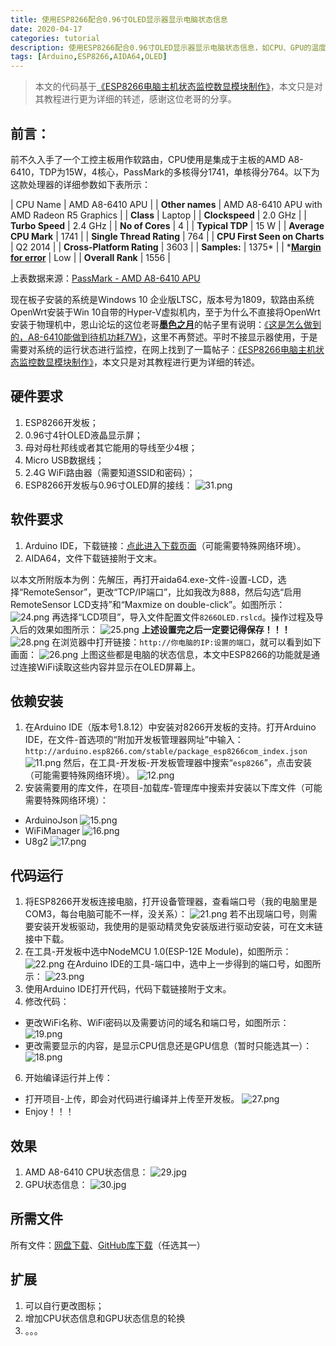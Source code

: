 ```yaml
---
title: 使用ESP8266配合0.96寸OLED显示器显示电脑状态信息
date: 2020-04-17
categories: tutorial
description: 使用ESP8266配合0.96寸OLED显示器显示电脑状态信息，如CPU、GPU的温度、风扇转速、占用率等。
tags: [Arduino,ESP8266,AIDA64,OLED]
---
```

>本文的代码基于[《ESP8266电脑主机状态监控数显模块制作》](https://www.mydigit.cn/forum.php?mod=viewthread&tid=126778)，本文只是对其教程进行更为详细的转述，感谢这位老哥的分享。

## 前言：
前不久入手了一个工控主板用作软路由，CPU使用是集成于主板的AMD A8-6410，TDP为15W，4核心，PassMark的多核得分1741，单核得分764。以下为这款处理器的详细参数如下表所示：

| CPU Name | AMD A8-6410 APU |
| **Other names** | AMD A8-6410 APU with AMD Radeon R5 Graphics |
| **Class** | Laptop |
| **Clockspeed** | 2.0 GHz |
| **Turbo Speed** | 2.4 GHz |
| **No of Cores** | 4 |
| **Typical TDP** | 15 W |
| **Average CPU Mark** | 1741 |
| **Single Thread Rating** | 764 |
| **CPU First Seen on Charts** | Q2 2014 |
| **Cross-Platform Rating** | 3603 |
| **Samples:**  | 1375* |
| *[**Margin for error**](https://www.cpubenchmark.net/graph_notes.html#samples)  | Low |
| **Overall Rank** | 1556 |

上表数据来源：[PassMark - AMD A8-6410 APU](https://www.cpubenchmark.net/cpu.php?cpu=AMD%20A8-6410%20APU)

现在板子安装的系统是Windows 10 企业版LTSC，版本号为1809，软路由系统OpenWrt安装于Win 10自带的Hyper-V虚拟机内，至于为什么不直接将OpenWrt安装于物理机中，恩山论坛的这位老哥[**墨色之月**](https://www.right.com.cn/forum/space-uid-306311.html)的帖子里有说明：[《这是怎么做到的，A8-6410能做到待机功耗7W》](https://www.right.com.cn/forum/thread-2959996-1-1.html)，这里不再赘述。平时不接显示器使用，于是需要对系统的运行状态进行监控，在网上找到了一篇帖子：[《ESP8266电脑主机状态监控数显模块制作》](https://www.mydigit.cn/forum.php?mod=viewthread&tid=126778)，本文只是对其教程进行更为详细的转述。

## 硬件要求

 1. ESP8266开发板；
 2. 0.96寸4针OLED液晶显示屏；
 3. 母对母杜邦线或者其它能用的导线至少4根；
 4. Micro USB数据线；
 5. 2.4G WiFi路由器（需要知道SSID和密码）；
 6. ESP8266开发板与0.96寸OLED屏的接线：
 ![31.png](https://i.loli.net/2020/04/17/lkzAfhvHKW4bLUx.png)

## 软件要求

1. Arduino IDE，下载链接：[点此进入下载页面](https://www.arduino.cc/en/Main/Software?setlang=cn)（可能需要特殊网络环境）。
2. AIDA64，文件下载链接附于文末。

以本文所附版本为例：先解压，再打开aida64.exe-文件-设置-LCD，选择“RemoteSensor”，更改“TCP/IP端口”，比如我改为888，然后勾选“启用RemoteSensor LCD支持”和“Maxmize on double-click”。如图所示：
![24.png](https://i.loli.net/2020/04/17/dXwTSPfoR9FnK41.png)
再选择“LCD项目”，导入文件配置文件`8266OLED.rslcd`。操作过程及导入后的效果如图所示：
![25.png](https://i.loli.net/2020/04/17/5ZRyrHTUxDCdfaL.png)
**上述设置完之后一定要记得保存！！！** 
![28.png](https://i.loli.net/2020/04/17/M3xHckJC16pdKej.png)
在浏览器中打开链接：`http://你电脑的IP:设置的端口`，就可以看到如下画面：
![26.png](https://i.loli.net/2020/04/17/qxjdUHXPysBrAFl.png)
上图这些都是电脑的状态信息，本文中ESP8266的功能就是通过连接WiFi读取这些内容并显示在OLED屏幕上。

## 依赖安装

1. 在Arduino IDE（版本号1.8.12）中安装对8266开发板的支持。打开Arduino IDE，在文件-首选项的“附加开发板管理器网址”中输入：`http://arduino.esp8266.com/stable/package_esp8266com_index.json`
![11.png](https://i.loli.net/2020/04/17/tWvzpneNaXo48bU.png)
然后，在工具-开发板-开发板管理器中搜索“`esp8266`”，点击安装（可能需要特殊网络环境）。
![12.png](https://i.loli.net/2020/04/17/rLDIhemUsOGdc6F.png)
2. 安装需要用的库文件，在项目-加载库-管理库中搜索并安装以下库文件（可能需要特殊网络环境）：
- ArduinoJson
![15.png](https://i.loli.net/2020/04/17/rRYNZnQymPdVS1W.png)
- WiFiManager
![16.png](https://i.loli.net/2020/04/17/kVldPYK5ZQrbsJz.png)
- U8g2
![17.png](https://i.loli.net/2020/04/17/IDV1bkaKNzPtQvE.png)

## 代码运行

1. 将ESP8266开发板连接电脑，打开设备管理器，查看端口号（我的电脑里是COM3，每台电脑可能不一样，没关系）：
![21.png](https://i.loli.net/2020/04/17/x2gaELpYnA9ulwh.png)
若不出现端口号，则需要安装开发板驱动，我使用的是驱动精灵免安装版进行驱动安装，可在文末链接中下载。
2. 在工具-开发板中选中NodeMCU 1.0(ESP-12E Module)，如图所示：
![22.png](https://i.loli.net/2020/04/17/A54FiScyNnUmX1I.png)
在Arduino IDE的工具-端口中，选中上一步得到的端口号，如图所示：
![23.png](https://i.loli.net/2020/04/17/itJD2BawqVLNEAH.png)
3. 使用Arduino IDE打开代码，代码下载链接附于文末。
4. 修改代码：
- 更改WiFi名称、WiFi密码以及需要访问的域名和端口号，如图所示：
![19.png](https://i.loli.net/2020/04/17/xAzQJYH2F1lgNrL.png)
- 更改需要显示的内容，是显示CPU信息还是GPU信息（暂时只能选其一）：
![18.png](https://i.loli.net/2020/04/17/j9Mayh5lWGmS6H1.png)
6. 开始编译运行并上传：
- 打开项目-上传，即会对代码进行编译并上传至开发板。
![27.png](https://i.loli.net/2020/04/17/7a3V1w8qIsDFfrW.png)
 -  Enjoy！！！
 
## 效果

1. AMD A8-6410 CPU状态信息：
![29.jpg](https://i.loli.net/2020/04/17/fTXB4HYMrkEmQgW.jpg)
2. GPU状态信息：
![30.jpg](https://i.loli.net/2020/04/17/gTxDSdQbnHosfqc.jpg)

## 所需文件
所有文件：[网盘下载](https://xrp001.lanzous.com/b00zesdlc)、[GitHub库下载](https://github.com/xrp001/AIDA64_ESP8266_Reader)（任选其一）

## 扩展

1. 可以自行更改图标；
2. 增加CPU状态信息和GPU状态信息的轮换
3. 。。。
